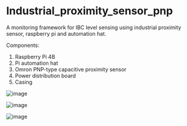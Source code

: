 # Industrial_proximity_sensor_pnp
A monitoring framework for IBC level sensing using industrial proximity sensor, raspberry pi and automation hat. 

Components:
1) Raspberry Pi 4B
2) Pi automation hat
3) Omron PNP-type capacitive proximity sensor
4) Power distribution board
5) Casing

![image](https://user-images.githubusercontent.com/11146716/221554369-9bfdb5f2-a47d-4364-a9cb-2f66fb0b76ce.png)

![image](https://user-images.githubusercontent.com/11146716/221554404-753c923c-fdf8-4fe9-82c7-10ebdae9e321.png)


![image](https://user-images.githubusercontent.com/11146716/221554464-3eea3706-aafa-4862-8cf7-ff994e9e95ca.png)

